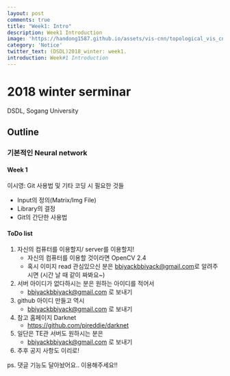 ```yaml
---
layout: post
comments: true
title: "Week1: Intro"
description: Week1 Introduction
image: 'https://handong1587.github.io/assets/vis-cnn/topological_vis_cnn.jpg'
category: 'Notice'
twitter_text: (DSDL)2018_winter: week1.
introduction: Week#1 Introduction
---
```


# 2018 winter serminar

DSDL, Sogang University

## Outline

### 기본적인 Neural network

#### Week 1

이시영: Git 사용법 및 기타 코딩 시 필요한 것들 
- Input의 정의(Matrix/Img File) 
- Library의 결정 
- Git의 간단한 사용법

#### ToDo list
1. 자신의 컴퓨터를 이용할지/ server를 이용할지!
    - 자신의 컴퓨터를 이용할 것이라면 OpenCV 2.4
    - 혹시 이미지 read 관심있으신 분은 <bbiyackbbiyack@gmail.com>로 알려주시면
    (시간 날 때 같이 짜봐요~)
2. 서버 아이디가 없다하시는 분은 원하는 아이디를 적어서
    - <bbiyackbbiyack@gmail.com> 로 보내기
3. github 아이디 만들고 역시
    - <bbiyackbbiyack@gmail.com> 로 보내기
4. 참고 홈페이지 Darknet
    - <https://github.com/pjreddie/darknet>
5. 일단은 TE관 서버도 원하시는 분은
    - <bbiyackbbiyack@gmail.com> 로 보내기
6. 추후 공지 사항도 이리로!

ps. 댓글 기능도 달아놨어요.. 이용해주세요!!
